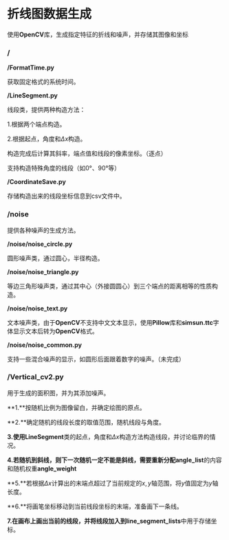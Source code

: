 # 折线图数据生成

使用**OpenCV**库，生成指定特征的折线和噪声，并存储其图像和坐标

### /

**/FormatTime.py**

获取固定格式的系统时间。

**/LineSegment.py**

线段类，提供两种构造方法：

1.根据两个端点构造。

2.根据起点，角度和$\Delta x$构造。

构造完成后计算其斜率，端点值和线段的像素坐标。（逐点）

支持构造特殊角度的线段（如0°、90°等）

**/CoordinateSave.py**

存储构造出来的线段坐标信息到csv文件中。

### /noise

提供各种噪声的生成方法。

**/noise/noise_circle.py**

圆形噪声类，通过圆心，半径构造。

**/noise/noise_triangle.py**

等边三角形噪声类，通过其中心（外接圆圆心）到三个端点的距离相等的性质构造。

**/noise/noise_text.py**

文本噪声类，由于**OpenCV**不支持中文文本显示，使用**Pillow**库和**simsun.ttc**字体显示文本后转为**OpenCV**格式。

**/noise/noise_common.py**

支持一些混合噪声的显示，如圆形后面跟着数字的噪声。（未完成）

### **/Vertical_cv2.py**

用于生成的面积图，并为其添加噪声。

**1.**按随机比例为图像留白，并确定绘图的原点。

**2.**确定随机的线段长度的取值范围，随机线段与角度。

**3.**使用**LineSegment**类的起点，角度和$\Delta x$构造方法构造线段，并讨论临界的情况。

**4.**若随机到斜线，则下一次随机一定不能是斜线，需要重新分配**angle_list**的内容和随机权重**angle_weight**

**5.**若根据$\Delta x$计算出的末端点超过了当前规定的$x, y$轴范围，将$y$值固定为$y$轴长度。

**6.**将画笔坐标移动到当前线段坐标的末端，准备画下一条线。

**7.**在画布上画出当前的线段，并将线段加入到**line_segment_lists**中用于存储坐标。